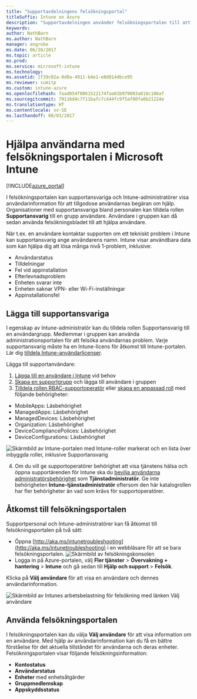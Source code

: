 ```yaml
---
title: "Supportavdelningens felsökningsportal"
titleSuffix: Intune on Azure
description: "Supportavdelningen använder felsökningsportalen till att lösa användarnas tekniska problem"
keywords: 
author: NathBarn
ms.author: NathBarn
manager: angrobe
ms.date: 06/28/2017
ms.topic: article
ms.prod: 
ms.service: microsoft-intune
ms.technology: 
ms.assetid: 1f39c02a-8d8a-4911-b4e1-e8d014dbce95
ms.reviewer: sumitp
ms.custom: intune-azure
ms.openlocfilehash: 7aad054f0861522174faa01b979083a818c106af
ms.sourcegitcommit: 79116d4c7f11bafc7c444fc9f5af80fa0b21224e
ms.translationtype: HT
ms.contentlocale: sv-SE
ms.lasthandoff: 08/03/2017
---
```

# <a name="help-users-with-the-troubleshooting-portal-in-microsoft-intune"></a>Hjälpa användarna med felsökningsportalen i Microsoft Intune

[!INCLUDE[azure_portal](./includes/azure_portal.md)]

I felsökningsportalen kan supportansvariga och Intune-administratörer visa användarinformation för att tillgodose användarnas begäran om hjälp. Organisationer med supportansvariga bland personalen kan tilldela rollen **Supportansvarig** till en grupp användare. Användare i gruppen kan då sedan använda felsökningsbladet till att hjälpa användare.

När t.ex. en användare kontaktar supporten om ett tekniskt problem i Intune kan supportansvarig ange användarens namn. Intune visar användbara data som kan hjälpa dig att lösa många nivå 1-problem, inklusive:
- Användarstatus
- Tilldelningar
- Fel vid appinstallation
- Efterlevnadsproblem
- Enheten svarar inte
-   Enheten saknar VPN- eller Wi-Fi-inställningar
-   Appinstallationsfel


## <a name="add-help-desk-operators"></a>Lägga till supportansvariga
I egenskap av Intune-administratör kan du tilldela rollen Supportansvarig till en användargrupp. Medlemmar i gruppen kan använda administrationsportalen för att felsöka användarnas problem. Varje supportansvarig måste ha en Intune-licens för åtkomst till Intune-portalen. Lär dig [tilldela Intune-användarlicenser](licenses-assign.md).

Lägga till supportanvändare:
1. [Lägga till en användare i Intune](users-add.md) vid behov
2. [Skapa en supportgrupp](groups-add.md) och lägga till användare i gruppen
3. [Tilldela rollen RBAC-supportoperatör](role-based-access-control.md#built-in-roles) eller [skapa en anpassad roll](role-based-access-control.md#custom-roles) med följande behörigheter:
  - MobileApps: Läsbehörighet
  - ManagedApps: Läsbehörighet
  - ManagedDevices: Läsbehörighet
  - Organization: Läsbehörighet
  - DeviceCompliancePolices: Läsbehörighet
  - DeviceConfigurations: Läsbehörighet

  ![Skärmbild av Intune-portalen med Intune-roller markerat och en lista över inbyggda roller, inklusive Supportansvarig](./media/help-desk-user-add.png)

4. Om du vill ge supportoperatörer behörighet att visa tjänstens hälsa och öppna supportärenden för Intune ska du [bevilja användarna administratörsbehörighet](https://docs.microsoft.com/azure/active-directory/active-directory-users-assign-role-azure-portal) som **Tjänstadministratör**. Ge inte behörigheten **Intune-tjänstadministratör** eftersom den här katalogrollen har fler behörigheter än vad som krävs för supportoperatörer.

## <a name="access-the-troubleshooting-portal"></a>Åtkomst till felsökningsportalen

Supportpersonal och Intune-administratörer kan få åtkomst till felsökningsportalen på två sätt:
- Öppna [http://aka.ms/intunetroubleshooting](http://aka.ms/intunetroubleshooting) i en webbläsare för att se bara felsökningsportalen.
  ![Skärmbild av felsökningskonsolen](./media/help-desk-console.png)
- Logga in på Azure-portalen, välj **Fler tjänster** > **Övervakning + hantering** > **Intune** och gå sedan till **Hjälp och support** > **Felsök**.

Klicka på **Välj användare** för att visa en användare och dennes användarinformation.

![Skärmbild av Intunes arbetsbelastning för felsökning med länken Välj användare](media/help-desk-user.png)

## <a name="use-the-troubleshooting-portal"></a>Använda felsökningsportalen

I felsökningsportalen kan du välja **Välj användare** för att visa information om en användare. Med hjälp av användarinformation kan du få en bättre förståelse för det aktuella tillståndet för användarna och deras enheter. Felsökningsportalen visar följande felsökningsinformation:
- **Kontostatus**
- **Användarstatus**
- **Enheter** med enhetsåtgärder
- **Gruppmedlemskap**
- **Appskyddsstatus**

